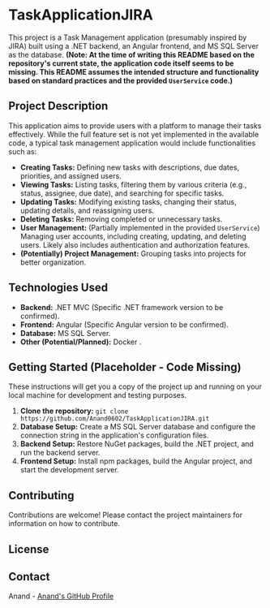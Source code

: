 # TaskApplicationJIRA

This project is a Task Management application (presumably inspired by JIRA) built using a .NET backend, an Angular frontend, and MS SQL Server as the database.  **(Note: At the time of writing this README based on the repository's current state, the application code itself seems to be missing. This README assumes the intended structure and functionality based on standard practices and the provided `UserService` code.)**


## Project Description

This application aims to provide users with a platform to manage their tasks effectively.  While the full feature set is not yet implemented in the available code, a typical task management application would include functionalities such as:

* **Creating Tasks:** Defining new tasks with descriptions, due dates, priorities, and assigned users.
* **Viewing Tasks:** Listing tasks, filtering them by various criteria (e.g., status, assignee, due date), and searching for specific tasks.
* **Updating Tasks:** Modifying existing tasks, changing their status, updating details, and reassigning users.
* **Deleting Tasks:** Removing completed or unnecessary tasks.
* **User Management:**  (Partially implemented in the provided `UserService`) Managing user accounts, including creating, updating, and deleting users.  Likely also includes authentication and authorization features.
* **(Potentially) Project Management:** Grouping tasks into projects for better organization.


## Technologies Used

* **Backend:** .NET MVC (Specific .NET framework version to be confirmed).
* **Frontend:** Angular (Specific Angular version to be confirmed).
* **Database:** MS SQL Server.
* **Other (Potential/Planned):** Docker .

## Getting Started (Placeholder - Code Missing)

These instructions will get you a copy of the project up and running on your local machine for development and testing purposes.  
1. **Clone the repository:**  `git clone https://github.com/Anand0602/TaskApplicationJIRA.git`
2. **Database Setup:** Create a MS SQL Server database and configure the connection string in the application's configuration files.
3. **Backend Setup:**  Restore NuGet packages, build the .NET project, and run the backend server.
4. **Frontend Setup:** Install npm packages, build the Angular project, and start the development server.


## Contributing

Contributions are welcome! Please contact the project maintainers for information on how to contribute.



## License




## Contact

Anand - [Anand's GitHub Profile](https://github.com/Anand0602) 
